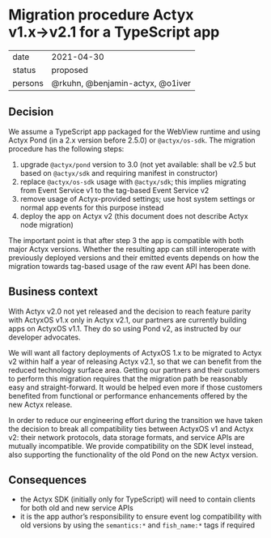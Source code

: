 # Migration procedure Actyx v1.x→v2.1 for a TypeScript app

|  |  |
| --- | --- |
| date | 2021-04-30 |
| status | proposed |
| persons | @rkuhn, @benjamin-actyx, @o1iver |

## Decision

We assume a TypeScript app packaged for the WebView runtime and using Actyx Pond (in a 2.x version before 2.5.0) or `@actyx/os-sdk`.
The migration procedure has the following steps:

1. upgrade `@actyx/pond` version to 3.0 (not yet available: shall be v2.5 but based on `@actyx/sdk` and requiring manifest in constructor)
2. replace `@actyx/os-sdk` usage with `@actyx/sdk`; this implies migrating from Event Service v1 to the tag-based Event Service v2
3. remove usage of Actyx-provided settings; use host system settings or normal app events for this purpose instead
4. deploy the app on Actyx v2 (this document does not describe Actyx node migration)

The important point is that after step 3 the app is compatible with both major Actyx versions.
Whether the resulting app can still interoperate with previously deployed versions and their emitted events depends on how the migration towards tag-based usage of the raw event API has been done.

## Business context

With Actyx v2.0 not yet released and the decision to reach feature parity with ActyxOS v1.x only in Actyx v2.1, our partners are currently building apps on ActyxOS v1.1.
They do so using Pond v2, as instructed by our developer advocates.

We will want all factory deployments of ActyxOS 1.x to be migrated to Actyx v2 within half a year of releasing Actyx v2.1, so that we can benefit from the reduced technology surface area.
Getting our partners and their customers to perform this migration requires that the migration path be reasonably easy and straight-forward.
It would be helped even more if those customers benefited from functional or performance enhancements offered by the new Actyx release.

In order to reduce our engineering effort during the transition we have taken the decision to break all compatibility ties between ActyxOS v1 and Actyx v2:
their network protocols, data storage formats, and service APIs are mutually incompatible.
We provide compatibility on the SDK level instead, also supporting the functionality of the old Pond on the new Actyx version.

## Consequences

- the Actyx SDK (initially only for TypeScript) will need to contain clients for both old and new service APIs
- it is the app author’s responsibility to ensure event log compatibility with old versions by using the `semantics:*` and `fish_name:*` tags if required
